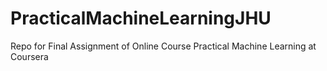 # PracticalMachineLearningJHU
Repo for Final Assignment of Online Course Practical Machine Learning at Coursera
